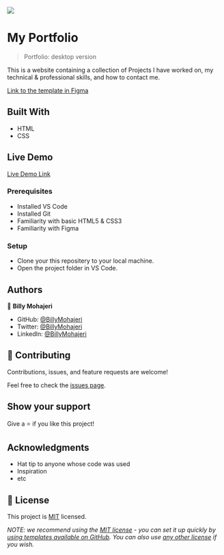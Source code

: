 ![](https://img.shields.io/badge/Microverse-blueviolet)

# My Portfolio

> Portfolio: desktop version

This is a website containing a collection of Projects I have worked on, my technical & professional skills, and how to contact me.

[Link to the template in Figma](https://www.figma.com/file/l7SqJ3ZfkAKih9sFxvWSR4/Microverse-Student-Project-1?node-id=48%3A27)

## Built With

- HTML
- CSS

## Live Demo

[Live Demo Link](https://billymohajeri.github.io/)

### Prerequisites

- Installed VS Code
- Installed Git
- Familiarity with basic HTML5 & CSS3
- Familiarity with Figma

### Setup

- Clone your this repositery to your local machine.
- Open the project folder in VS Code.

## Authors

👤 **Billy Mohajeri**

- GitHub: [@BillyMohajeri](https://github.com/billymohajeri)
- Twitter: [@BillyMohajeri](https://twitter.com/BillyMohajeri)
- LinkedIn: [@BillyMohajeri](https://www.linkedin.com/in/billymohajeri)

## 🤝 Contributing

Contributions, issues, and feature requests are welcome!

Feel free to check the [issues page](../../issues/).

## Show your support

Give a ⭐️ if you like this project!

## Acknowledgments

- Hat tip to anyone whose code was used
- Inspiration
- etc

## 📝 License

This project is [MIT](./LICENSE) licensed.

_NOTE: we recommend using the [MIT license](https://choosealicense.com/licenses/mit/) - you can set it up quickly by [using templates available on GitHub](https://docs.github.com/en/communities/setting-up-your-project-for-healthy-contributions/adding-a-license-to-a-repository). You can also use [any other license](https://choosealicense.com/licenses/) if you wish._

